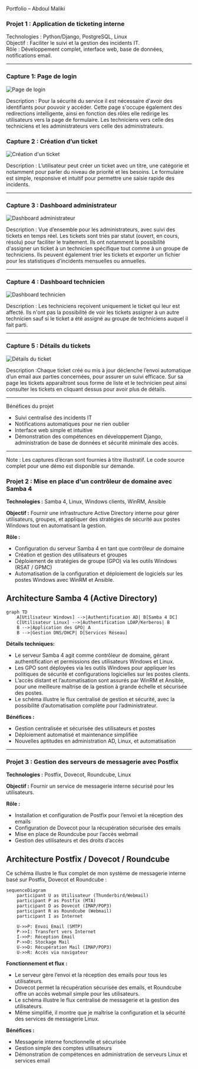Portfolio – Abdoul Maliki 

### Projet 1 : Application de ticketing interne

Technologies : Python/Django, PostgreSQL, Linux  
Objectif : Faciliter le suivi et la gestion des incidents IT.  
Rôle : Développement complet, interface web, base de données, notifications email.

---

### Capture 1: Page de login
![Page de login](Images/Page_login.jpg)  

Description : Pour la sécurité du service il est nécessaire d'avoir des identifiants pour pouvoir y accéder. Cette page s'occupe également des redirections intelligente, ainsi en fonction des rôles elle redirige les utilisateurs vers la page de formulaire. Les techniciens vers celle des techniciens et les administrateurs vers celle des administrateurs.

### Capture 2 : Création d’un ticket
![Création d'un ticket](Images/Formulaire_ticket.jpg)  

Description : L’utilisateur peut créer un ticket avec un titre, une catégorie et notamment pour parler du niveau de priorité et les besoins. Le formulaire est simple, responsive et intuitif pour permettre une saisie rapide des incidents. 

---

### Capture 3 : Dashboard administrateur
![Dashboard administrateur](Images/Dashboard_admin.jpg)  

Description : Vue d’ensemble pour les administrateurs, avec suivi des tickets en temps réel. Les tickets sont triés par statut (ouvert, en cours, résolu) pour faciliter le traitement. Ils ont notamment la possibilité d'assigner un ticket à un technicien spécifique tout comme à un groupe de techniciens. Ils peuvent également trier les tickets et exporter un fichier pour les statistiques d’incidents mensuelles ou annuelles.

---

### Capture 4 : Dashboard technicien 
![Dashboard technicien](Images/Dashboard_technicien.jpg)  

Description : Les techniciens reçoivent uniquement le ticket qui leur est affecté. Ils n'ont pas la possibilité de voir les tickets assigner à un autre technicien sauf si le ticket a été assigné au groupe de techniciens auquel il fait parti.

---

### Capture 5 : Détails du tickets
![Détails du ticket ](Images/Détails_tickets.jpg)  

Description :Chaque ticket créé ou mis à jour déclenche l’envoi automatique d’un email aux parties concernées, pour assurer un suivi efficace. Sur sa page les tickets apparaîtront sous forme de liste et le technicien peut ainsi consulter les tickets en cliquant dessus pour avoir plus de détails.

---

 Bénéfices du projet
- Suivi centralisé des incidents IT  
- Notifications automatiques pour ne rien oublier  
- Interface web simple et intuitive  
- Démonstration des compétences en développement Django, administration de base de données et sécurité minimale des accès.

---

Note : Les captures d’écran sont fournies à titre illustratif. Le code source complet pour une démo est disponible sur demande.



### Projet 2 : Mise en place d'un contrôleur de domaine avec Samba 4

**Technologies :** Samba 4, Linux, Windows clients, WinRM, Ansible  

**Objectif :** Fournir une infrastructure Active Directory interne pour gérer utilisateurs, groupes, et appliquer des stratégies de sécurité aux postes Windows tout en automatisant la gestion.  

**Rôle :**
- Configuration du serveur Samba 4 en tant que contrôleur de domaine  
- Création et gestion des utilisateurs et groupes  
- Déploiement de stratégies de groupe (GPO) via les outils Windows (RSAT / GPMC)  
- Automatisation de la configuration et déploiement de logiciels sur les postes Windows avec WinRM et Ansible.

## Architecture Samba 4 (Active Directory)

```mermaid
graph TD
    A[Utilisateur Windows] -->|Authentification AD| B[Samba 4 DC]
    C[Utilisateur Linux] -->|Authentification LDAP/Kerberos| B
    B -->|Application des GPO| A
    B -->|Gestion DNS/DHCP| D[Services Réseau]
```

**Détails techniques:**
- Le serveur Samba 4 agit comme contrôleur de domaine, gérant authentification et permissions des utilisateurs Windows et Linux.  
- Les GPO sont déployées via les outils Windows pour appliquer les politiques de sécurité et configurations logicielles sur les postes clients.  
- L’accès distant et l’automatisation sont assurés par WinRM et Ansible, pour une meilleure maîtrise de la gestion à grande échelle et sécurisée des postes.  
- Le schéma illustre le flux centralisé de gestion et sécurité, avec la possibilité d’automatisation complète pour l’administrateur.  

**Bénéfices :**
- Gestion centralisée et sécurisée des utilisateurs et postes  
- Déploiement automatisé et maintenance simplifiée  
- Nouvelles aptitudes en administration AD, Linux, et automatisation  

---

### Projet 3 : Gestion des serveurs de messagerie avec Postfix

**Technologies :** Postfix, Dovecot, Roundcube, Linux  

**Objectif :** Fournir un service de messagerie interne sécurisé pour les utilisateurs.  

**Rôle :**
- Installation et configuration de Postfix pour l’envoi et la réception des emails  
- Configuration de Dovecot pour la récupération sécurisée des emails  
- Mise en place de Roundcube pour l’accès webmail  
- Gestion des utilisateurs et des droits d’accès  

## Architecture Postfix / Dovecot / Roundcube

Ce schéma illustre le flux complet de mon système de messagerie interne basé sur Postfix, Dovecot et Roundcube :

```mermaid
sequenceDiagram
    participant U as Utilisateur (Thunderbird/Webmail)
    participant P as Postfix (MTA)
    participant D as Dovecot (IMAP/POP3)
    participant R as Roundcube (Webmail)
    participant I as Internet

    U->>P: Envoi Email (SMTP)
    P->>I: Transfert vers Internet
    I->>P: Réception Email
    P->>D: Stockage Mail
    U->>D: Récupération Mail (IMAP/POP3)
    U->>R: Accès via navigateur
```

**Fonctionnement et flux :** 
- Le serveur gère l’envoi et la réception des emails pour tous les utilisateurs.  
- Dovecot permet la récupération sécurisée des emails, et Roundcube offre un accès webmail simple pour les utilisateurs.  
- Le schéma illustre le flux centralisé de messagerie et la gestion des utilisateurs.  
- Même simplifié, il montre que je maîtrise la configuration et la sécurité des services de messagerie Linux.  

**Bénéfices :**
- Messagerie interne fonctionnelle et sécurisée  
- Gestion simple des comptes utilisateurs  
- Démonstration de compétences en administration de serveurs Linux et services email
